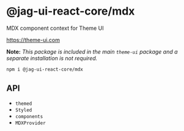 # @jag-ui-react-core/mdx

MDX component context for Theme UI

https://theme-ui.com

**Note:** _This package is included in the main `theme-ui` package and a separate installation is not required._

```sh
npm i @jag-ui-react-core/mdx
```

## API

- `themed`
- `Styled`
- `components`
- `MDXProvider`
